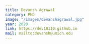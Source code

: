 ```yaml
---
title: Devansh Agrawal
category: PhD
image: "/images/devanshagrawal.jpg"
year: 2020
link: https://dev10110.github.io
mail: mailto:devansh@umich.edu
---
```

